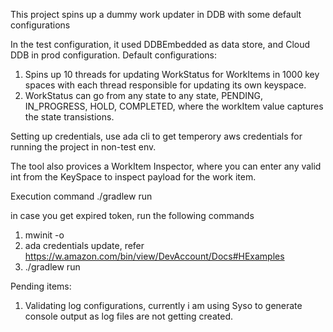 This project spins up a dummy work updater in DDB with some default configurations

In the test configuration, it used DDBEmbedded as data store, and Cloud DDB in prod configuration.
Default configurations:
 1. Spins up 10 threads for updating WorkStatus for WorkItems in 1000 key spaces with each thread responsible for updating its own keyspace.
 2. WorkStatus can go from any state to any state,  PENDING, IN_PROGRESS, HOLD, COMPLETED, where the workItem value captures the state transistions.


Setting up credentials, use ada cli to get temperory aws credentials for running the project in non-test env.

The tool also provices a WorkItem Inspector, where you can enter any valid int from the KeySpace to inspect payload for the work item.

Execution command
./gradlew run

in case you get expired token, run the following commands
1. mwinit -o
2. ada credentials update, refer https://w.amazon.com/bin/view/DevAccount/Docs#HExamples
3. ./gradlew run


Pending items:
1. Validating log configurations, currently i am using Syso to generate console output as log files are not getting created.
